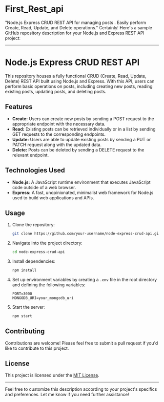 # First_Rest_api
"Node.js Express CRUD REST API for managing posts . Easily perform Create, Read, Update, and Delete operations."
Certainly! Here's a sample GitHub repository description for your Node.js and Express REST API project:

---

# Node.js Express CRUD REST API

This repository houses a fully functional CRUD (Create, Read, Update, Delete) REST API built using Node.js and Express. With this API, users can perform basic operations on posts, including creating new posts, reading existing posts, updating posts, and deleting posts.

## Features

- **Create:** Users can create new posts by sending a POST request to the appropriate endpoint with the necessary data.
- **Read:** Existing posts can be retrieved individually or in a list by sending GET requests to the corresponding endpoints.
- **Update:** Users are able to update existing posts by sending a PUT or PATCH request along with the updated data.
- **Delete:** Posts can be deleted by sending a DELETE request to the relevant endpoint.

## Technologies Used

- **Node.js:** A JavaScript runtime environment that executes JavaScript code outside of a web browser.
- **Express:** A fast, unopinionated, minimalist web framework for Node.js used to build web applications and APIs.


## Usage

1. Clone the repository:

   ```bash
   git clone https://github.com/your-username/node-express-crud-api.git
   ```

2. Navigate into the project directory:

   ```bash
   cd node-express-crud-api
   ```

3. Install dependencies:

   ```bash
   npm install
   ```

4. Set up environment variables by creating a `.env` file in the root directory and defining the following variables:

   ```
   PORT=3000
   MONGODB_URI=your_mongodb_uri
   ```

5. Start the server:

   ```bash
   npm start
   ```

## Contributing

Contributions are welcome! Please feel free to submit a pull request if you'd like to contribute to this project.

## License

This project is licensed under the [MIT License](LICENSE).

---

Feel free to customize this description according to your project's specifics and preferences. Let me know if you need further assistance!
